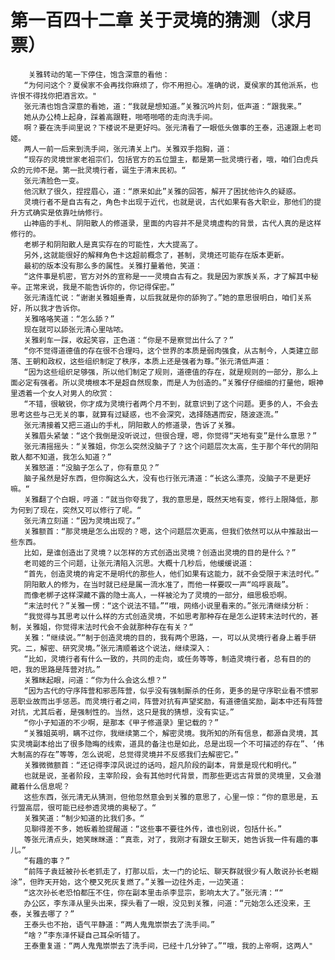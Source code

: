 # 第一百四十二章 关于灵境的猜测（求月票）
        关雅转动的笔一下停住，饱含深意的看他：
       “为何问这个？夏侯家不会再找你麻烦了，你不用担心。准确的说，夏侯家的其他派系，也许恨不得找你把酒言欢。"
       张元清也饱含深意的看她，道：“我就是想知道。”关雅沉吟片刻，低声道：“跟我来。”
       她从办公椅上起身，踩着高跟鞋，啪嗒啪嗒的走向洗手间。
       啊？要在洗手间里说？下楼说不是更好吗。张元清看了一眼低头做事的王泰，迅速跟上老司姬。
       两人一前一后来到洗手间，张元清关上门。关雅双手抱胸，道：
       “现存的灵境世家老祖宗们，包括官方的五位盟主，都是第一批灵境行者，哦，咱们白虎兵众的元帅不是。第一批灵境行者，诞生于清末民初。“
       张元清脸色一变。
       他沉默了很久，捏捏眉心，道：“原来如此”关雅的回答，解开了困扰他许久的疑惑。
       灵境行者不是自古有之，角色卡出现于近代，也就是说，古代如果有各大职业，那他们的提升方式确实是依靠吐纳修行。
       山神庙的手札、阴阳散人的修道录，里面的内容并不是灵境虚构的背景，古代人真的是这样修行的。
       老梆子和阴阳散人是真实存在的可能性，大大提高了。
       另外,这就能很好的解释角色卡这超前概念了，甚制，灵境还可能存在版本更新。
       最初的版本没有那么多的属性。关雅打量着他，笑道：
       “这件事是机密，官方对外的宣称是一一灵境自古有之。我是因为家族关系，才了解其中秘辛。正常来说，我是不能告诉你的，你记得保密。”
       张元清连忙说：“谢谢关雅姐垂青，以后我就是你的舔狗了。”她的意思很明白，咱们关系好，所以我才告诉你。
       关雅咯咯笑道：“怎么舔？”
       现在就可以舔张元清心里咕哝。
       关雅刹车一踩，收起笑容，正色道：“你是不是察觉出什么了？”
       “你不觉得道德值的存在很不合理吗，这个世界的本质是弱肉强食，从古制今，人类建立部落、王朝和政权，这些组织制定了秩序，本质上还是强者为尊。”张元清低声道：
       “因为这些组织足够强，所以他们制定了规则，道德值的存在，就是规则的一部分，那么上面必定有强者。所以灵境根本不是超自然现象，而是人为创造的。”关雅仔仔细细的打量他，眼神里透着一个女人对男人的欣赏：
       “不错，很敏锐，你才成为灵境行者两个月不到，就意识到了这个问题。更多的人，不会去思考这些与己无关的事，就算有过疑惑，也不会深究，选择随遇而安，随波逐流。”
       张元清接着又把三道山的手札，阴阳散人的修道录，告诉了关雅。
       关雅眉头紧皱：“这个我倒是没听说过，但很合理，嗯，你觉得“天地有变”是什么意思？”
       张元清摇摇头：“关雅姐，你怎么突然没脑子了？这个问题层次太高，生于那个年代的阴阳散人都不知道，我怎么知道？”
       关雅怒道：“没脑子怎么了，你有意见？”
       脑子虽然是好东西，但你胸这么大，没有也行张元清道：“长这么漂亮，没脑子不是更好嘛。“
       关雅翻了个白眼，哼道：“就当你夸我了，我的意思是，既然天地有变，修行上限降低，那为何到了现在，突然又可以修行了呢。“
       张元清立刻道：“因为灵境出现了。”
       关雅额首：“那灵境是怎么出现的？嗯，这个问题层次更高，但我们依然可以从中推敲出一些东西。
       比如，是谁创造出了灵境？以怎样的方式创造出灵境？创造出灵境的目的是什么？”
       老司姬的三个问题，让张元清陷入沉思。大概十几秒后，他缓缓说道：
       “首先，创造灵境的肯定不是明代的那些人，他们如果有这能力，就不会受限于末法时代。”
       阴阳散人的修为，在当时就已经是属一流水准了，而他一样要叹一声“呜呼哀哉”。
       而像老梆子这样深藏不露的隐士高人，一样被沦为了灵境的一部分，细思极恐啊。
       “末法时代？”关雅一愣：“这个说法不错。”“哦，网络小说里看来的。”张元清继续分析：
       “我觉得与其思考以什么样的方式创造灵境，不如思考那种存在是怎么逆转末法时代的，甚制，关雅姐，你觉得末法时代会不会就那种存在有关？“
       关雅：“继续说。”“制于创造灵境的目的，我有两个思路，一，可以从灵境行者身上着手研究。二，解密、研究灵境。”张元清顺着这个说法，继续深入：
       “比如，灵境行者有什么一致的，共同的走向，或任务等等，制造灵境行者，总有目的的吧，我的思路是阵营对抗。”
       关雅眯起眼，问道：“你为什么会这么想？”
       “因为古代的守序阵营和邪恶阵营，似乎没有强制厮杀的任务，更多的是守序职业看不惯邪恶职业故而出手惩恶。而灵境行者之间，阵营对抗有声望奖励，有道德值奖励，副本中还有阵营对抗，尤其后者，是强制性的。当然，这只是我的猜想，没有实证。”
       “你小子知道的不少啊，是那本《甲子修道录》里记载的？”
       “关雅姐英明，瞒不过你，我继续第二个，解密灵境。我所知的所有信息，都源自灵境，其实灵境副本给出了很多隐晦的线索，道具的备注也是如此，总是出现一个不可描述的存在”、‘伟大制高的存在”等等，怎么说呢，总觉得灵境并不反感我们去解密它。”
       关雅微微额首：“还记得李淳风说过的话吗，超凡阶段的副本，背景是现代和明代。”
       也就是说，圣者阶段，主宰阶段，会有其他时代背景，而那些更远古背景的灵境里，又会潜藏着什么信息呢？
       这些东西，张元清无从猜测，但他忽然意会到关雅的意思了，心里一惊：“你的意思是，五行盟高层，很可能已经参透灵境的奥秘了。“
       关雅笑道：“制少知道的比我们多。“
       见聊得差不多，她板着脸提醒道：“这些事不要往外传，谁也别说，包括什长。”
       等张元清点头，她笑眯眯道：“真乖，对了，我刚才有跟女王聊天，她告诉我一件有趣的事儿。”
       “有趣的事？”
       “前阵子袁廷被孙长老抓走了，打那以后，太一门的论坛、聊天群就很少有人敢说孙长老糊涂”，但昨天开始，这个梗又死灰复燃了。”关雅一边往外走，一边笑道：
       “这次孙长老恐怕都压不住，你在副本里击杀李显宗，影响太大了。”张元清：““
       办公区，李东泽从里头出来，探头看了一眼，没见到关雅，问道：“元始怎么还没来，王泰，关雅去哪了？”
       王泰头也不抬，语气平静道：“两人鬼鬼崇崇去了洗手间。”
       “啥？”李东泽怀疑自己耳朵听错了。
       王泰重复道：“两人鬼鬼崇崇去了洗手间，已经十几分钟了。”“哦，我的上帝啊，这两人"